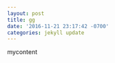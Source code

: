 ```yaml
---
layout: post
title: gg
date: '2016-11-21 23:17:42 -0700'
categories: jekyll update
---
```



mycontent